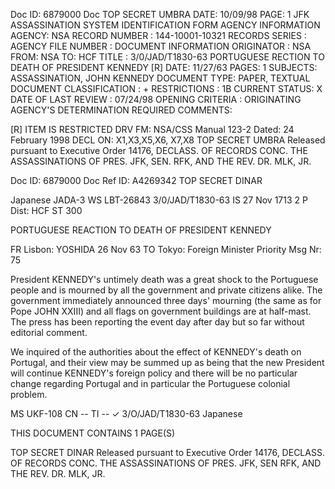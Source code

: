 Doc ID: 6879000 Doc TOP SECRET UMBRA DATE: 10/09/98
PAGE: 1
JFK ASSASSINATION SYSTEM
IDENTIFICATION FORM
AGENCY INFORMATION
AGENCY: NSA
RECORD NUMBER : 144-10001-10321
RECORDS SERIES :
AGENCY FILE NUMBER :
DOCUMENT INFORMATION
ORIGINATOR : NSA
FROM: NSA
TO: HCF
TITLE :
3/0/JAD/T1830-63 PORTUGUESE RECTION TO DEATH OF PRESIDENT KENNEDY [R]
DATE: 11/27/63
PAGES: 1
SUBJECTS:
ASSASSINATION, JOHN KENNEDY
DOCUMENT TYPE: PAPER, TEXTUAL DOCUMENT
CLASSIFICATION : +
RESTRICTIONS : 1B
CURRENT STATUS: X
DATE OF LAST REVIEW : 07/24/98
OPENING CRITERIA :
ORIGINATING AGENCY'S DETERMINATION REQUIRED
COMMENTS:

[R] ITEM IS RESTRICTED
DRV FM: NSA/CSS Manual 123-2
Dated: 24 February 1998
DECL ON: X1,X3,X5,X6, X7,X8
TOP SECRET UMBRA
Released pursuant to Executive Order 14176, DECLASS. OF RECORDS CONC. THE ASSASSINATIONS OF PRES. JFK, SEN.
RFK, AND THE REV. DR. MLK, JR.

Doc ID: 6879000 Doc Ref ID: A4269342
TOP SECRET DINAR

Japanese JADA-3 WS LBT-26843 3/0/JAD/T1830-63
IS 27 Nov 1713 2 P
Dist: HCF
ST 300

PORTUGUESE REACTION TO DEATH OF PRESIDENT KENNEDY

FR Lisbon: YOSHIDA 26 Nov 63
TO Tokyo: Foreign Minister Priority
Msg Nr: 75

President KENNEDY's untimely death was a great shock to
the Portuguese people and is mourned by all the government and
private citizens alike. The government immediately announced
three days' mourning (the same as for Pope JOHN XXIII) and all
flags on government buildings are at half-mast. The press
has been reporting the event day after day but so far without
editorial comment.

We inquired of the authorities about the effect of KENNEDY's
death on Portugal, and their view may be summed up as being that
the new President will continue KENNEDY's foreign policy and
there will be no particular change regarding Portugal and
in particular the Portuguese colonial problem.

MS UKF-108 CN -- TI -- ✓
3/O/JAD/T1830-63
Japanese

THIS DOCUMENT CONTAINS 1 PAGE(S)

TOP SECRET DINAR
Released pursuant to Executive Order 14176, DECLASS. OF RECORDS CONC. THE ASSASSINATIONS OF PRES. JFK, SEN
RFK, AND THE REV. DR. MLK, JR.
